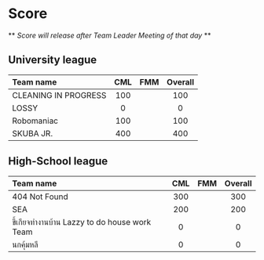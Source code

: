 # Score

** <em> Score will release after Team Leader Meeting of that day </em> **

## University league

|      Team name              |    CML        |     FMM     |       Overall     |
|:----------------------------|:-------------:|:-----------:|:-----------------:|   
|   CLEANING IN PROGRESS      |     100       |             |        100        |
|   LOSSY                     |       0       |             |          0        |
|   Robomaniac                |     100       |             |        100        |
|   SKUBA JR.                 |     400       |             |        400        |

## High-School league

|      Team name                                |    CML        |     FMM     |       Overall     |
|:----------------------------------------------|:-------------:|:-----------:|:-----------------:|    
|   404 Not Found                               |     300       |             |         300       |
|   SEA                                         |     200       |             |         200       |
|   ขี้เกียจทำงานบ้าน Lazzy to do house work Team   |       0       |             |           0       |
|   นกคุ้มหลี                                      |       0       |             |           0       |
